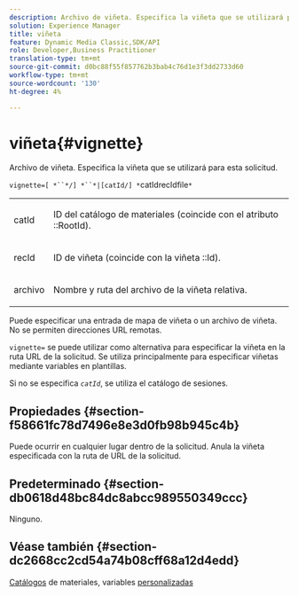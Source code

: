 ```yaml
---
description: Archivo de viñeta. Especifica la viñeta que se utilizará para esta solicitud.
solution: Experience Manager
title: viñeta
feature: Dynamic Media Classic,SDK/API
role: Developer,Business Practitioner
translation-type: tm+mt
source-git-commit: d0bc88f55f857762b3bab4c76d1e3f3dd2733d60
workflow-type: tm+mt
source-wordcount: '130'
ht-degree: 4%

---
```



# viñeta{#vignette}

Archivo de viñeta. Especifica la viñeta que se utilizará para esta solicitud.

`vignette=[ *``*/] *``*|[catId/] *`catIdrecIdfile`*`

<table id="simpletable_432EC5501CA3431B83A762C3EE4E8DD2"> 
 <tr class="strow"> 
  <td class="stentry"> <p><span class="varname"> catId</span> </p> </td> 
  <td class="stentry"> <p>ID del catálogo de materiales (coincide con el atributo <span class="codeph">::RootId</span>). </p></td> 
 </tr> 
 <tr class="strow"> 
  <td class="stentry"> <p><span class="varname"> recId</span> </p></td> 
  <td class="stentry"> <p>ID de viñeta (coincide con la viñeta <span class="codeph">::Id</span>). </p></td> 
 </tr> 
 <tr class="strow"> 
  <td class="stentry"> <p><span class="varname"> archivo</span> </p></td> 
  <td class="stentry"> <p>Nombre y ruta del archivo de la viñeta relativa. </p></td> 
 </tr> 
</table>

Puede especificar una entrada de mapa de viñeta o un archivo de viñeta. No se permiten direcciones URL remotas.

`vignette=` se puede utilizar como alternativa para especificar la viñeta en la ruta URL de la solicitud. Se utiliza principalmente para especificar viñetas mediante variables en plantillas.

Si no se especifica *`catId`*, se utiliza el catálogo de sesiones.

## Propiedades {#section-f58661fc78d7496e8e3d0fb98b945c4b}

Puede ocurrir en cualquier lugar dentro de la solicitud. Anula la viñeta especificada con la ruta de URL de la solicitud.

## Predeterminado {#section-db0618d48bc84dc8abcc989550349ccc}

Ninguno.

## Véase también {#section-dc2668cc2cd54a74b08cff68a12d4edd}

[Catálogos](../../../../../ir-api/http-protocol/image-rendering-api-ref/c-ir-http-protocol-ref/c-ir-http-protocol-syntax-and-features/c-ir-http-material-catalogs/c-ir-http-material-catalogs.md#concept-772742c1688f420a88a56f5136ad1db2) de materiales, variables  [personalizadas](../../../../../ir-api/http-protocol/image-rendering-api-ref/c-ir-http-protocol-ref/c-ir-http-protocol-syntax-and-features/c-ir-custom-variables/c-ir-custom-variables.md#concept-8a1d9a50d09a4b7b97b8c83365971f96)
